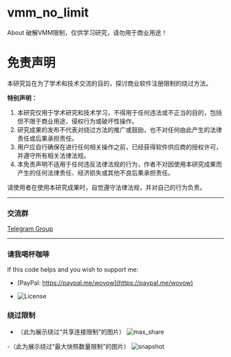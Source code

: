 # vmm_no_limit
About 破解VMM限制，仅供学习研究，请勿用于商业用途！

# 免责声明

本研究旨在为了学术和技术交流的目的，探讨商业软件注册限制的绕过方法。

**特别声明：**

1. 本研究仅用于学术研究和技术学习，不得用于任何违法或不正当的目的，包括但不限于商业用途、侵权行为或破坏性操作。
2. 研究成果的发布不代表对绕过方法的推广或鼓励，也不对任何由此产生的法律责任或后果承担责任。
3. 用户应自行确保在进行任何相关操作之前，已经获得软件供应商的授权许可，并遵守所有相关法律法规。
4. 本免责声明不适用于任何违反法律法规的行为，作者不对因使用本研究成果而产生的任何法律责任、经济损失或其他不良后果承担责任。

请使用者在使用本研究成果时，自觉遵守法律法规，并对自己的行为负责。

---
### 交流群
[Telegram Group](https://t.me/+40j656PRiB41NTI1)

---
### 请我喝杯咖啡
If this code helps and you wish to support me:
- [PayPal: https://paypal.me/wovow](https://paypal.me/wovow)

- ![License](https://raw.githubusercontent.com/ohyeah521/vmm_no_limit/main/img/buy%20me%20coffee.jpg)


### 绕过限制
-  （此为展示绕过“共享连接限制”的图片） ![max_share](https://raw.githubusercontent.com/ohyeah521/vmm_no_limit/main/img/max_share.png)

-（此为展示绕过“最大快照数量限制”的图片） ![snapshot](https://raw.githubusercontent.com/ohyeah521/vmm_no_limit/main/img/snapshot_crack.png)
  
